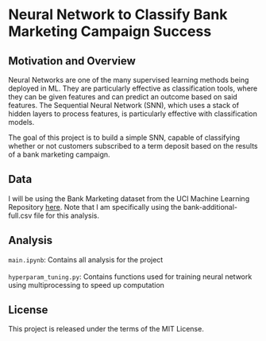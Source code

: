 # Neural Network to Classify Bank Marketing Campaign Success

## Motivation and Overview

Neural Networks are one of the many supervised learning methods being deployed in ML. They are particularly effective as classification tools, where they can be given features and can predict an outcome based on said features. The Sequential Neural Network (SNN), which uses a stack of hidden layers to process features, is particularly effective with classification models. 

The goal of this project is to build a simple SNN, capable of classifying whether or not customers subscribed to a term deposit based on the results of a bank marketing campaign. 

## Data 

I will be using the Bank Marketing dataset from the UCI Machine Learning Repository [here](https://archive.ics.uci.edu/dataset/222/bank+marketing). Note that I am specifically using the bank-additional-full.csv file for this analysis. 

## Analysis

`main.ipynb`: Contains all analysis for the project <br><br>
`hyperparam_tuning.py`: Contains functions used for training neural network using multiprocessing to speed up computation

## License 

This project is released under the terms of the MIT License.